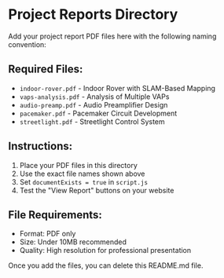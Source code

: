 # Project Reports Directory

Add your project report PDF files here with the following naming convention:

## Required Files:
- `indoor-rover.pdf` - Indoor Rover with SLAM-Based Mapping
- `vaps-analysis.pdf` - Analysis of Multiple VAPs  
- `audio-preamp.pdf` - Audio Preamplifier Design
- `pacemaker.pdf` - Pacemaker Circuit Development
- `streetlight.pdf` - Streetlight Control System

## Instructions:
1. Place your PDF files in this directory
2. Use the exact file names shown above
3. Set `documentExists = true` in `script.js`
4. Test the "View Report" buttons on your website

## File Requirements:
- Format: PDF only
- Size: Under 10MB recommended
- Quality: High resolution for professional presentation

Once you add the files, you can delete this README.md file.
